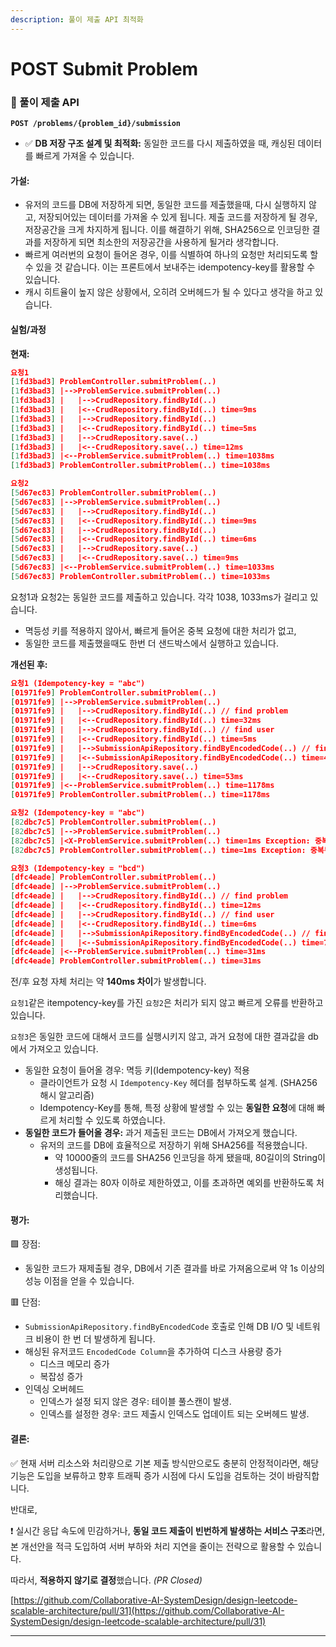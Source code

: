 ```yaml
---
description: 풀이 제출 API 최적화
---
```


# POST Submit Problem

### 📕 풀이 제출 API

**`POST /problems/{problem_id}/submission`**

* ✅ **DB 저장 구조 설계 및 최적화:** 동일한 코드를 다시 제출하였을 때, 캐싱된 데이터를 빠르게 가져올 수 있습니다.

#### 가설:

* 유저의 코드를 DB에 저장하게 되면, 동일한 코드를 제출했을때, 다시 실행하지 않고, 저장되어있는 데이터를 가져올 수 있게 됩니다. 제출 코드를 저장하게 될 경우, 저장공간을 크게 차지하게 됩니다. 이를 해결하기 위해, SHA256으로 인코딩한 결과를 저장하게 되면 최소한의 저장공간을 사용하게 될거라 생각합니다.
* 빠르게 여러번의 요청이 들어온 경우, 이를 식별하여 하나의 요청만 처리되도록 할 수 있을 것 같습니다. 이는 프론트에서 보내주는 idempotency-key를 활용할 수 있습니다.
* 캐시 히트율이 높지 않은 상황에서, 오히려 오버헤드가 될 수 있다고 생각을 하고 있습니다.

#### 실험/과정

**현재:**

```json
요청1
[1fd3bad3] ProblemController.submitProblem(..)
[1fd3bad3] |-->ProblemService.submitProblem(..)
[1fd3bad3] |   |-->CrudRepository.findById(..)
[1fd3bad3] |   |<--CrudRepository.findById(..) time=9ms
[1fd3bad3] |   |-->CrudRepository.findById(..)
[1fd3bad3] |   |<--CrudRepository.findById(..) time=5ms
[1fd3bad3] |   |-->CrudRepository.save(..)
[1fd3bad3] |   |<--CrudRepository.save(..) time=12ms
[1fd3bad3] |<--ProblemService.submitProblem(..) time=1038ms
[1fd3bad3] ProblemController.submitProblem(..) time=1038ms

요청2
[5d67ec83] ProblemController.submitProblem(..)
[5d67ec83] |-->ProblemService.submitProblem(..)
[5d67ec83] |   |-->CrudRepository.findById(..)
[5d67ec83] |   |<--CrudRepository.findById(..) time=9ms
[5d67ec83] |   |-->CrudRepository.findById(..)
[5d67ec83] |   |<--CrudRepository.findById(..) time=6ms
[5d67ec83] |   |-->CrudRepository.save(..)
[5d67ec83] |   |<--CrudRepository.save(..) time=9ms
[5d67ec83] |<--ProblemService.submitProblem(..) time=1033ms
[5d67ec83] ProblemController.submitProblem(..) time=1033ms
```

요청1과 요청2는 동일한 코드를 제출하고 있습니다. 각각 1038, 1033ms가 걸리고 있습니다.

* 멱등성 키를 적용하지 않아서, 빠르게 들어온 중복 요청에 대한 처리가 없고,
* 동일한 코드를 제출했을때도 한번 더 샌드박스에서 실행하고 있습니다.

**개선된 후:**

```json
요청1 (Idempotency-key = "abc")
[01971fe9] ProblemController.submitProblem(..)
[01971fe9] |-->ProblemService.submitProblem(..)
[01971fe9] |   |-->CrudRepository.findById(..) // find problem
[01971fe9] |   |<--CrudRepository.findById(..) time=32ms
[01971fe9] |   |-->CrudRepository.findById(..) // find user
[01971fe9] |   |<--CrudRepository.findById(..) time=5ms
[01971fe9] |   |-->SubmissionApiRepository.findByEncodedCode(..) // find submission
[01971fe9] |   |<--SubmissionApiRepository.findByEncodedCode(..) time=40ms
[01971fe9] |   |-->CrudRepository.save(..)
[01971fe9] |   |<--CrudRepository.save(..) time=53ms
[01971fe9] |<--ProblemService.submitProblem(..) time=1178ms
[01971fe9] ProblemController.submitProblem(..) time=1178ms

요청2 (Idempotency-key = "abc")
[82dbc7c5] ProblemController.submitProblem(..)
[82dbc7c5] |-->ProblemService.submitProblem(..)
[82dbc7c5] |<X-ProblemService.submitProblem(..) time=1ms Exception: 중복된 요청입니다.
[82dbc7c5] ProblemController.submitProblem(..) time=1ms Exception: 중복된 요청입니다.

요청3 (Idempotency-key = "bcd")
[dfc4eade] ProblemController.submitProblem(..)
[dfc4eade] |-->ProblemService.submitProblem(..)
[dfc4eade] |   |-->CrudRepository.findById(..) // find problem
[dfc4eade] |   |<--CrudRepository.findById(..) time=12ms
[dfc4eade] |   |-->CrudRepository.findById(..) // find user
[dfc4eade] |   |<--CrudRepository.findById(..) time=6ms
[dfc4eade] |   |-->SubmissionApiRepository.findByEncodedCode(..) // find submission
[dfc4eade] |   |<--SubmissionApiRepository.findByEncodedCode(..) time=7ms
[dfc4eade] |<--ProblemService.submitProblem(..) time=31ms
[dfc4eade] ProblemController.submitProblem(..) time=31ms

```

전/후 요청 자체 처리는 약 **140ms 차이**가 발생합니다.

`요청1`같은 itempotency-key를 가진 `요청2`은 처리가 되지 않고 빠르게 오류를 반환하고 있습니다.

`요청3`은 동일한 코드에 대해서 코드를 실행시키지 않고, 과거 요청에 대한 결과값을 db에서 가져오고 있습니다.

* 동일한 요청이 들어올 경우: 멱등 키(Idempotency-key) 적용
  * 클라이언트가 요청 시 `Idempotency-Key` 헤더를 첨부하도록 설계. (SHA256 해시 알고리즘)
  * Idempotency-Key를 통해, 특정 상황에 발생할 수 있는 **동일한 요청**에 대해 빠르게 처리할 수 있도록 하였습니다.
* **동일한 코드가 들어올 경우:** 과거 제출된 코드는 DB에서 가져오게 했습니다.
  * 유저의 코드를 DB에 효율적으로 저장하기 위해 SHA256를 적용했습니다.
    * 약 10000줄의 코드를 SHA256 인코딩을 하게 됐을때, 80길이의 String이 생성됩니다.
    * 해싱 결과는 80자 이하로 제한하였고, 이를 초과하면 예외를 반환하도록 처리했습니다.

#### 평가:

🟩 장점:

* 동일한 코드가 재제출될 경우, DB에서 기존 결과를 바로 가져옴으로써 약 1s 이상의 성능 이점을 얻을 수 있습니다.

🟥 단점:

* `SubmissionApiRepository.findByEncodedCode` 호출로 인해 DB I/O 및 네트워크 비용이 한 번 더 발생하게 됩니다.
* 해싱된 유저코드 `EncodedCode Column`을 추가하여 디스크 사용량 증가
  * 디스크 메모리 증가
  * 복잡성 증가
* 인덱싱 오버헤드
  * 인덱스가 설정 되지 않은 경우: 테이블 풀스캔이 발생.
  * 인덱스를 설정한 경우: 코드 제출시 인덱스도 업데이트 되는 오버헤드 발생.

#### 결론:

✅ 현재 서버 리소스와 처리량으로 기본 제출 방식만으로도 충분히 안정적이라면, 해당 기능은 도입을 보류하고 향후 트래픽 증가 시점에 다시 도입을 검토하는 것이 바람직합니다.

반대로,

❗ 실시간 응답 속도에 민감하거나, **동일 코드 제출이 빈번하게 발생하는 서비스 구조**라면, 본 개선안을 적극 도입하여 서버 부하와 처리 지연을 줄이는 전략으로 활용할 수 있습니다.

따라서, **적용하지 않기로 결정**했습니다. _(PR Closed)_

[https://github.com/Collaborative-AI-SystemDesign/design-leetcode-scalable-architecture/pull/31](https://github.com/Collaborative-AI-SystemDesign/design-leetcode-scalable-architecture/pull/31)

***
